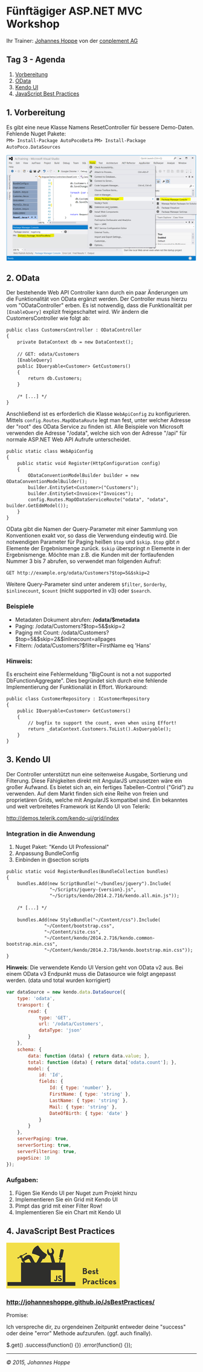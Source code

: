 # Fünftägiger ASP.NET MVC Workshop
Ihr Trainer: [Johannes Hoppe](http://www.haushoppe-its.de) von der [conplement AG](http://www.conplement.de/)

## Tag 3 - Agenda

1. [Vorbereitung](#vorbereitung)
2. [OData](#odata)
3. [Kendo UI](#kendo)
4. [JavaScript Best Practices](#javascript)


<a name="vorbereitung"></a>
## 1. Vorbereitung


Es gibt eine neue Klasse Namens ResetController für bessere Demo-Daten.
Fehlende Nuget Pakete:  
`PM> Install-Package AutoPocoBeta`
`PM> Install-Package AutoPoco.DataSources`


![Screenshot](Images/nuget_console.png)


<a name="odata"></a>
## 2. OData

Der bestehende Web API Controller kann durch ein paar Änderungen um die Funktionalität von OData ergänzt werden. Der Controller muss hierzu vom "ODataController" erben. Es ist notwendig, dass die Funktionalität per `[EnableQuery]` explizit freigeschaltet wird. Wir ändern die CustomersController wie folgt ab:

~~~~~
public class CustomersController : ODataController
{
    private DataContext db = new DataContext();

    // GET: odata/Customers
    [EnableQuery]
    public IQueryable<Customer> GetCustomers()
    {
        return db.Customers;
    }

    /* [...] */
}
~~~~~

Anschließend ist es erforderlich die Klasse `WebApiConfig` zu konfigurieren. Mittels `config.Routes.MapODataRoute` legt man fest, unter welcher Adresse der "root" des OData Service zu finden ist. Alle Beispiele von Microsoft verwenden die Adresse "/odata", welche sich von der Adresse "/api" für normale ASP.NET Web API Aufrufe unterscheidet.  

~~~~~
public static class WebApiConfig
{
    public static void Register(HttpConfiguration config)
    {
        ODataConventionModelBuilder builder = new ODataConventionModelBuilder();
        builder.EntitySet<Customer>("Customers");
        builder.EntitySet<Invoice>("Invoices");
        config.Routes.MapODataServiceRoute("odata", "odata", builder.GetEdmModel());
    }
}
~~~~~

OData gibt die Namen der Query-Parameter mit einer Sammlung von Konventionen exakt vor, so dass die Verwendung eindeutig wird. Die notwendigen Parameter für Paging heißen `$top` und `$skip`. `$top` gibt *n* Elemente der Ergebnismenge zurück. `$skip` überspringt *n* Elemente in der Ergebnismenge. Möchte man z.B. die Kunden mit der fortlaufenden Nummer 3 bis 7 abrufen, so verwendet man folgenden Aufruf:

~~~~~
GET http://example.org/odata/Customers?$top=5&$skip=2
~~~~~

Weitere Query-Parameter sind unter anderem `$filter`, `$orderby`, `$inlinecount`, `$count` (nicht supported in v3) oder `$search`. 

### Beispiele
* Metadaten Dokument abrufen: **/odata/$metadata**
* Paging: /odata/Customers?$top=5&$skip=2
* Paging mit Count: /odata/Customers?$top=5&$skip=2&$inlinecount=allpages
* Filtern: /odata/Customers?$filter=FirstName eq 'Hans'

### Hinweis:

Es erscheint eine Fehlermeldung "BigCount is not a not supported DbFunctionAggregate".
Dies begründet sich durch eine fehlende Implementierung der Funktionaliät in Effort.
Workaround:

```
public class CustomerRepository : ICustomerRepository
{
    public IQueryable<Customer> GetCustomers()
    {
        // bugfix to support the count, even when using Effort!
        return _dataContext.Customers.ToList().AsQueryable();
    }
}
```


<a name="kendo"></a>
## 3. Kendo UI

Der Controller unterstützt nun eine seitenweise Ausgabe, Sortierung und Filterung. Diese Fähigkeiten direkt mit AngularJS umzusetzen wäre ein großer Aufwand. Es bietet sich an, ein fertiges Tabellen-Control ("Grid") zu verwenden. Auf dem Markt finden sich eine Reihe von freien und proprietären Grids, welche mit AngularJS kompatibel sind. Ein bekanntes und weit verbreitetes Framework ist Kendo UI von Telerik:

http://demos.telerik.com/kendo-ui/grid/index

### Integration in die Anwendung

1. Nuget Paket: "Kendo UI Professional"
2. Anpassung BundleConfig
3. Einbinden in @section scripts

```
public static void RegisterBundles(BundleCollection bundles)
{
    bundles.Add(new ScriptBundle("~/bundles/jquery").Include(
                "~/Scripts/jquery-{version}.js",
                "~/Scripts/kendo/2014.2.716/kendo.all.min.js"));

    /* [...] */

    bundles.Add(new StyleBundle("~/Content/css").Include(
              "~/Content/bootstrap.css",
              "~/Content/site.css",      
              "~/Content/kendo/2014.2.716/kendo.common-bootstrap.min.css",
              "~/Content/kendo/2014.2.716/kendo.bootstrap.min.css"));
}

```

**Hinweis**: Die verwendete Kendo UI Version geht von OData v2 aus.
Bei einem OData v3 Endpunkt muss die Datasource wie folgt angepasst werden. (data und total wurden korrigiert)

```js
var dataSource = new kendo.data.DataSource({
    type: 'odata',
    transport: {
        read: {
            type: 'GET',
            url: '/odata/Customers',
            dataType: 'json'
        }
    },
    schema: {
        data: function (data) { return data.value; },
        total: function (data) { return data['odata.count']; },
        model: {
            id: 'Id',
            fields: {
                Id: { type: 'number' },
                FirstName: { type: 'string' },
                LastName: { type: 'string' },
                Mail: { type: 'string' },
                DateOfBirth: { type: 'date' }
            }
        }
    },
    serverPaging: true,
    serverSorting: true,
    serverFiltering: true,
    pageSize: 10
});

```

### Aufgaben:

1. Fügen Sie Kendo UI per Nuget zum Projekt hinzu
2. Implementieren Sie ein Grid mit Kendo UI
3. Pimpt das grid mit einer Filter Row!
3. Implementieren Sie ein Chart mit Kendo UI


<a name="javascript"></a>
## 4. JavaScript Best Practices

![JavaScript](Images/best_practices_logo.png)
### http://johanneshoppe.github.io/JsBestPractices/

Promise:

Ich verspreche dir, zu orgendeinen Zeitpunkt entweder deine "success" oder deine "error" Methode aufzurufen. (ggf. auch finally).

$.get()
  .success(function() {})
  .error(function() {});

<hr>

_&copy; 2015, Johannes Hoppe_
